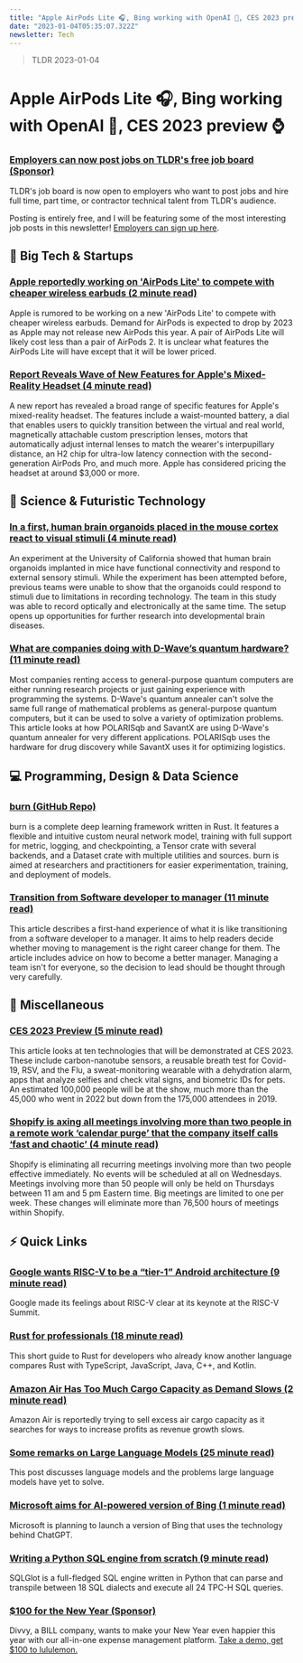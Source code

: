 ```yaml
---
title: "Apple AirPods Lite 🎧, Bing working with OpenAI 🤖, CES 2023 preview ⌚"
date: "2023-01-04T05:35:07.322Z"
newsletter: Tech
---
```


> TLDR 2023-01-04

# Apple AirPods Lite 🎧, Bing working with OpenAI 🤖, CES 2023 preview ⌚

### [Employers can now post jobs on TLDR's free job board (Sponsor)](https://tldr.tech/employer/sign-up)

TLDR's job board is now open to employers who want to post jobs and hire full time, part time, or contractor technical talent from TLDR's audience.

Posting is entirely free, and I will be featuring some of the most interesting job posts in this newsletter! [Employers can sign up here](https://tldr.tech/employer/sign-up).

## 📱 Big Tech & Startups

### [Apple reportedly working on 'AirPods Lite' to compete with cheaper wireless earbuds (2 minute read)](https://9to5mac.com/2023/01/02/apple-reportedly-working-on-airpods-lite-to-compete-with-cheaper-wireless-earbuds/?utm_source=tldrnewsletter)

Apple is rumored to be working on a new 'AirPods Lite' to compete with cheaper wireless earbuds. Demand for AirPods is expected to drop by 2023 as Apple may not release new AirPods this year. A pair of AirPods Lite will likely cost less than a pair of AirPods 2. It is unclear what features the AirPods Lite will have except that it will be lower priced.

### [Report Reveals Wave of New Features for Apple's Mixed-Reality Headset (4 minute read)](https://www.macrumors.com/2023/01/03/report-reveals-wave-of-features-for-apple-headset/?utm_source=tldrnewsletter)

A new report has revealed a broad range of specific features for Apple's mixed-reality headset. The features include a waist-mounted battery, a dial that enables users to quickly transition between the virtual and real world, magnetically attachable custom prescription lenses, motors that automatically adjust internal lenses to match the wearer's interpupillary distance, an H2 chip for ultra-low latency connection with the second-generation AirPods Pro, and much more. Apple has considered pricing the headset at around $3,000 or more.

## 🚀 Science & Futuristic Technology

### [In a first, human brain organoids placed in the mouse cortex react to visual stimuli (4 minute read)](https://interestingengineering.com/science/human-brain-organoids-mouse-cortex?utm_source=tldrnewsletter)

An experiment at the University of California showed that human brain organoids implanted in mice have functional connectivity and respond to external sensory stimuli. While the experiment has been attempted before, previous teams were unable to show that the organoids could respond to stimuli due to limitations in recording technology. The team in this study was able to record optically and electronically at the same time. The setup opens up opportunities for further research into developmental brain diseases.

### [What are companies doing with D-Wave’s quantum hardware? (11 minute read)](https://arstechnica.com/science/2023/01/companies-are-relying-on-quantum-annealers-for-useful-computations/?utm_source=tldrnewsletter)

Most companies renting access to general-purpose quantum computers are either running research projects or just gaining experience with programming the systems. D-Wave's quantum annealer can't solve the same full range of mathematical problems as general-purpose quantum computers, but it can be used to solve a variety of optimization problems. This article looks at how POLARISqb and SavantX are using D-Wave's quantum annealer for very different applications. POLARISqb uses the hardware for drug discovery while SavantX uses it for optimizing logistics.

## 💻 Programming, Design & Data Science

### [burn (GitHub Repo)](https://github.com/burn-rs/burn?utm_source=tldrnewsletter)

burn is a complete deep learning framework written in Rust. It features a flexible and intuitive custom neural network model, training with full support for metric, logging, and checkpointing, a Tensor crate with several backends, and a Dataset crate with multiple utilities and sources. burn is aimed at researchers and practitioners for easier experimentation, training, and deployment of models.

### [Transition from Software developer to manager (11 minute read)](https://levelup-edu.com/transition-from-software-developer-to-manager/?utm_source=tldrnewsletter)

This article describes a first-hand experience of what it is like transitioning from a software developer to a manager. It aims to help readers decide whether moving to management is the right career change for them. The article includes advice on how to become a better manager. Managing a team isn't for everyone, so the decision to lead should be thought through very carefully.

## 🎁 Miscellaneous

### [CES 2023 Preview (5 minute read)](https://spectrum.ieee.org/ces-2023?utm_source=tldrnewsletter)

This article looks at ten technologies that will be demonstrated at CES 2023. These include carbon-nanotube sensors, a reusable breath test for Covid-19, RSV, and the Flu, a sweat-monitoring wearable with a dehydration alarm, apps that analyze selfies and check vital signs, and biometric IDs for pets. An estimated 100,000 people will be at the show, much more than the 45,000 who went in 2022 but down from the 175,000 attendees in 2019.

### [Shopify is axing all meetings involving more than two people in a remote work ‘calendar purge’ that the company itself calls ‘fast and chaotic’ (4 minute read)](https://fortune.com/2023/01/03/shopify-cutting-meetings-worker-productivity/?utm_source=tldrnewsletter)

Shopify is eliminating all recurring meetings involving more than two people effective immediately. No events will be scheduled at all on Wednesdays. Meetings involving more than 50 people will only be held on Thursdays between 11 am and 5 pm Eastern time. Big meetings are limited to one per week. These changes will eliminate more than 76,500 hours of meetings within Shopify.

## ⚡️ Quick Links

### [Google wants RISC-V to be a “tier-1” Android architecture (9 minute read)](https://arstechnica.com/gadgets/2023/01/google-announces-official-android-support-for-risc-v/?utm_source=tldrnewsletter)

Google made its feelings about RISC-V clear at its keynote at the RISC-V Summit.

### [Rust for professionals (18 minute read)](https://overexact.com/rust-for-professionals/?utm_source=tldrnewsletter)

This short guide to Rust for developers who already know another language compares Rust with TypeScript, JavaScript, Java, C++, and Kotlin.

### [Amazon Air Has Too Much Cargo Capacity as Demand Slows (2 minute read)](https://www.pymnts.com/news/retail/2022/report-amazon-air-has-too-much-cargo-capacity-demand-slows/?utm_source=tldrnewsletter)

Amazon Air is reportedly trying to sell excess air cargo capacity as it searches for ways to increase profits as revenue growth slows.

### [Some remarks on Large Language Models (25 minute read)](https://gist.github.com/yoavg/59d174608e92e845c8994ac2e234c8a9?utm_source=tldrnewsletter)

This post discusses language models and the problems large language models have yet to solve.

### [Microsoft aims for AI-powered version of Bing (1 minute read)](https://www.reuters.com/technology/microsoft-aims-ai-powered-version-bing-information-2023-01-04/)

Microsoft is planning to launch a version of Bing that uses the technology behind ChatGPT.

### [Writing a Python SQL engine from scratch (9 minute read)](https://github.com/tobymao/sqlglot/blob/main/posts/python_sql_engine.md?utm_source=tldrnewsletter)

SQLGlot is a full-fledged SQL engine written in Python that can parse and transpile between 18 SQL dialects and execute all 24 TPC-H SQL queries.

### [$100 for the New Year (Sponsor)](https://getdivvy.com/lp/lululemon-promo/?utm_source=TLDR&utm_medium=sponsored-email&utm_campaign=WF-2023-01-03-Lulu-Lemon-Promo)

Divvy, a BILL company, wants to make your New Year even happier this year with our all-in-one expense management platform. [Take a demo, get $100 to lululemon.](https://getdivvy.com/lp/lululemon-promo/?utm_source=TLDR&utm_medium=sponsored-email&utm_campaign=WF-2023-01-03-Lulu-Lemon-Promo)
